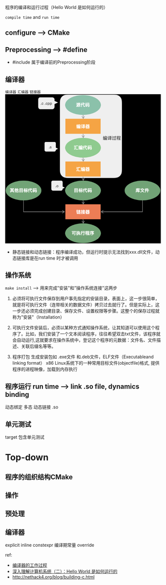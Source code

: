 程序的编译和运行过程（Hello World 是如何运行的）

`compile time` and `run time`
## configure  --> CMake
## Preprocessing --> #define
- #include 属于编译前的Preprocessing阶段

## 编译器
`编译器` `汇编器` `链接器`  
   ![alt text](resources\compiler.png "Output from ros2")

- 静态链接和动态链接：程序编译成功，但运行时提示无法找到xxx.dll文件，动态链接库是在run time 时才被调用 

## 操作系统
`make install` --> 用来完成"安装"和"操作系统连接"这两步
1. 必须将可执行文件保存到用户事先指定的安装目录，表面上，这一步很简单，就是将可执行文件（连带相关的数据文件）拷贝过去就行了。但是实际上，这一步还必须完成创建目录、保存文件、设置权限等步骤。这整个的保存过程就称为"安装"（Installation）

2. 可执行文件安装后，必须以某种方式通知操作系统，让其知道可以使用这个程序了。比如，我们安装了一个文本阅读程序，往往希望双击txt文件，该程序就会自动运行,这就要求在操作系统中，登记这个程序的元数据：文件名、文件描述、关联后缀名等等。

3. 程序打包
生成安装包如 .exe文件 和.deb文件，ELF文件（Executableand linking format） x86 Linux系统下的一种常用目标文件(objectfile)格式, 提供程序的进程映像，加载到内存执行

## 程序运行 run time --> link .so file, dynamics binding
动态绑定 多态
动态链接 .so

## 单元测试
target 包含单元测试


# Top-down
## 程序的组织结构CMake

## 操作
## 预处理

## 编译器
explicit 
inline
constexpr 编译期常量
override

ref: 
- [编译器的工作过程](http://www.ruanyifeng.com/blog/2014/11/compiler.html)
- [深入理解计算机系统（二）：Hello World 是如何运行的](https://zhuanlan.zhihu.com/p/37479652)
- http://nethack4.org/blog/building-c.html